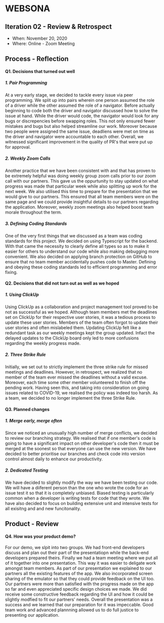# WEBSONA


## Iteration 02 - Review & Retrospect

 * When: November 20, 2020
 * Where: Online - Zoom Meeting

## Process - Reflection


#### Q1. Decisions that turned out well


##### 1. Pair Programming

At a very early stage, we decided to tackle every issue via peer programming. We split up into pairs wherein one person assumed the role of a driver while the other assumed the role of a navigator. Before actually beginning to code both the driver and navigator discussed how to solve the issue at hand. While the driver would code, the navigator would look for any bugs or discrepencies before swapping roles. This not only ensured fewer mistakes and bugs but also helped streamline our work. Moreover because two people were assigned the same issue, deadliens were met on time as the driver and navigator were accountable to each other. Overall, we witnessed significant improvement in the quality of PR's that were put up for approval.

##### 2. Weekly Zoom Calls

Another practice that we have been consistent with and that has proven to be extremely helpful was doing weekly group zoom calls prior to our zoom call with our partners. This gave us the oppurtunity to stay updated on what progress was made that particular week while also splitting up work for the next week. We also utilised this time to prepare for the presentation that we would give to our partners. This ensured that all team members were on the same page and we could provide insightful details to our partners regarding the application. Moreover, weekly zoom meetings also helped boost team morale throughout the term.

##### 3. Defining Coding Standards

One of the very first things that we discussed as a team was coding standards for this project. We decided on using Typescript for the backend. With that came the necessity to clearly define all types so as to make it easier for others to understand our code while also making debugging more convenient. We also decided on applying branch protection on GitHub to ensure that no team member accidentally pushes code to Master. Defining and obeying these coding standards led to efficient programming and error fixing.  

#### Q2. Decisions that did not turn out as well as we hoped

##### 1. Using ClickUp

Using ClickUp as a collaboration and project management tool proved to be not as successful as we hoped. Although team members met the deadlines set on ClickUp for their respective user stories, it was a tedious process to update these user stories. Members of the team often forgot to update their user stories and often mislabeled them. Updating ClickUp felt like a redundant task as our weekly meetings kept the group updated. Infact the delayed updates to the ClickUp board only led to more confusions regarding the weekly progress made.

##### 2. Three Strike Rule

Initially, we set out to strictly implement the three strike rule for missed meetings and deadlines. However, in retrospect, we realized that no member of the team ever missed the deadlines without a valid excuse. Moreover, each time some other member volunteered to finish off the pending work. Having seen this, and taking into consideration on going issues related to COVID-19, we realised the policy was indeed too harsh. As a team, we decided to no longer implement the three Strike Rule.


#### Q3. Planned changes

##### 1. Merge early, merge often

Since we noticed an unusually high number of merge conflicts, we decided to review our branching strategy. We realised that if one member's code is going to have a significant impact on other developer's code then it must be merged at the soonest so that everyone can use the new version. We have decided to better prioritise our branches and check code into version control almost daily to enhance our productivity.

##### 2. Dedicated Testing

We have decided to slightly modify the way we have been testing our code. We will have a diiferent person than the one who wrote the code for an issue test it so that it is completely unbiased. Biased testing is particularly common when a developer is writing tests for code that they wrote. We have also decided to focus on building extensive unit and intensive tests for all exisitng and and new funcitonality. 


## Product - Review

#### Q4. How was your product demo?

For our demo, we slpit into two groups. We had front-end developers discuss and plan out their part of the presentatiopn while the back-end developers prepared theirs. Finally we had a team meeting where we put all of it together into one presentation. This way it was easier to deligate work amongst team members. As part of our presentation we explained to our partners all the existing features of the app. We also incorporated screen sharing of the emulator so that they could provide feedback on the UI too. Our partners were more than satisfied with the progress made on the app so far and even appreciated specific design choices we made.
We did receive some constructive feedback regarding the UI and how it could be slightly modfied to fit our partners' needs. Overall the presentation was a success and we learned that our preparation for it was impeccable. Good team work and advanced plannning allowed us to do full justice to presenting our application. 
